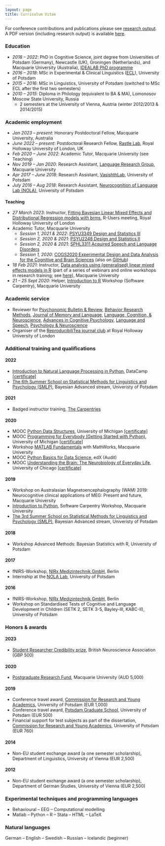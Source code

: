 ```yaml
---
layout: page
title: Curriculum Vitae
---
```


For conference contributions and publications please see [research output](https://mariakna.github.io/research/).<br>
A PDF version (including research output) is available [here](CV_MKorochkina.pdf).

### Education

* *2018 – 2022*: PhD in Cognitive Science, joint degree from Universities of Potsdam (Germany), Newcastle (UK), Groningen (Netherlands), and Macquarie University (Australia), [IDEALAB PhD programme](https://phd-idealab.com/)
* *2016 – 2018*: MSc in Experimental & Clinical Linguistics ([ECL](https://www.uni-potsdam.de/en/iecl/index)), University of Potsdam
* *2015 – 2016*: MSc in Linguistics, University of Potsdam (switched to MSc ECL after the first two semesters)
* *2010 – 2015*: Diploma in Philology (equivalent to BA & MA), Lomonosov Moscow State University, Russia
  * 2 semesters at the University of Vienna, Austria (winter 2012/2013 & 2014/2015)

### Academic employment

* *Jan 2023 – present*: Honorary Postdoctoral Fellow, Macquarie University, Australia
* *June 2022 – present*: Postdoctoral Research Fellow, [Rastle Lab](https://www.rastlelab.com/), Royal Holloway University of London, UK
* *Feb 2020 – June 2022*: Academic Tutor, Macquarie University (see Teaching)
* *Nov 2019 – Jan 2020*: Research Assistant, [Language Research Group](https://www.mq.edu.au/about/about-the-university/faculties-and-departments/medicine-and-health-sciences/departments-and-centres/department-of-cognitive-science/our-research/language), Macquarie University
* *Apr 2017 – June 2018*: Research Assistant, [VasishthLab](https://vasishth.github.io/), University of Potsdam
* *July 2016 – Aug 2018*: Research Assistant, [Neurocognition of Language Lab (NOLA)](http://www.uni-potsdam.de/nola/index.html), University of Potsdam

#### Teaching

* *27 March 2023*: Instructor, [Fitting Bayesian Linear Mixed Effects and Distributional Regression models with brms](https://github.com/mariakna/RHUL_RGroup_BayesLMMs), R-Users meeting, Royal Holloway University of London
* Academic Tutor, Macquarie University
  * *Session 1, 2021 &amp; 2022*: [PSYU3349 Design and Statistics III](https://unitguides.mq.edu.au/unit_offerings/139805/unit_guide)
  * *Session 2, 2020 &amp; 2021*: [PSYU2248 Design and Statistics II](https://unitguides.mq.edu.au/unit_offerings/140336/unit_guide)
  * *Session 2, 2020 &amp; 2021*: [SPHL3311 Acquired Speech and Language Disorders](https://unitguides.mq.edu.au/unit_offerings/134147/unit_guide)
  * *Session 1, 2020*: [COGS2020 Experimental Design and Data Analysis for the Cognitive and Brain Sciences](https://unitguides.mq.edu.au/unit_offerings/123650/unit_guide) (also on [GitHub](https://crossley.github.io/cogs2020_2020/index.html))
* *18 Feb 2021*: Instructor, [Data analysis using (generalised) linear mixed effects models in R](https://github.com/mariakna/MQ-eResearchTraining-GLMMs) (part of a series of webinars and online workshops in research training; see [here](https://www.eventbrite.co.uk/e/2021-eresearch-training-kickoff-at-macquarie-university-tickets-136557911389)), Macquarie University
* *21 – 25 Sept 2020*: Helper, [Introduction to R](https://mq-software-carpentry.github.io/2020-09-21-intro-to-r/) Workshop (Software Carpentry), Macquarie University

### Academic service

* Reviewer for [Psychonomic Bulletin &amp; Review](https://www.springer.com/journal/13423/?gclid=CjwKCAjwscGjBhAXEiwAswQqNFXe14yGu9kzduNuSp92mNkr3KhOgbLB_G63MLwdLOl66a-jgCaQ5xoCQ4UQAvD_BwE), [Behavior Research Methods](https://www.springer.com/journal/13428), [Journal of Memory and Language](https://www.sciencedirect.com/journal/journal-of-memory-and-language), [Language, Cognition, & Neuroscience](https://www.tandfonline.com/journals/plcp21), [Advances in Cognitive Psychology](https://www.ac-psych.org/en/home), [Language and Speech](https://journals.sagepub.com/home/las), [Psychology & Neuroscience](https://www.apa.org/pubs/journals/pne) 
* Organiser of the [ReproducibiliTea journal club](https://osf.io/m4hn7/) at Royal Holloway University of London

### Additional training and qualifications

#### 2022

* [Introduction to Natural Language Processing in Python](https://www.datacamp.com/courses/introduction-to-natural-language-processing-in-python), DataCamp [[certificate]](https://github.com/mariakna/mariakna.github.io/blob/master/intro_nlp_datacamp_certificate.pdf)
* [The 6th Summer School on Statistical Methods for Linguistics and Psychology (SMLP)](https://vasishth.github.io/smlp2022/), Bayesian Advanced stream, Univeristy of Potsdam

#### 2021

* Badged instructor training, [The Carpentries](https://carpentries.org/)

#### 2020

* MOOC [Python Data Structures](https://www.coursera.org/learn/python-data), University of Michigan [[certificate]](https://github.com/mariakna/mariakna.github.io/blob/master/certificate_python_course_part2.pdf)
* MOOC [Programming for Everybody (Getting Started with Python)](https://www.coursera.org/learn/python), University of Michigan [[certificate]](https://github.com/mariakna/mariakna.github.io/blob/master/certificate_python_course_part1.pdf)
* Workshop [MATLAB Fundamentals](https://www.eventbrite.co.uk/e/matlab-fundamentals-at-macquarie-university-tickets-111336725142) with MathWorks, Macquarie University
* MOOC [Python Basics for Data Science](https://learning.edx.org/course/course-v1:IBM+PY0101EN+1T2020/home), edX (Audit)
* MOOC [Understanding the Brain: The Neurobiology of Everyday Life](https://www.coursera.org/learn/neurobiology?#enroll), University of Chicago [[certificate]](https://github.com/mariakna/mariakna.github.io/blob/master/Coursera%203FM8UYY27R4_certificate.pdf)

#### 2019

* Workshop on Australasian Magnetoencephalography (WAM) 2019: Neurocognitive clinical applications of MEG: Present and future, Macquarie University
* [Introduction to Python](https://mq-software-carpentry.github.io/2019-12-03-intro-to-python/), Software Carpentry Workshop, Macquarie University
* [The 3rd Summer School on Statistical Methods for Linguistics and Psychology (SMLP)](https://vasishth.github.io/smlp2019/), Bayesian Advanced stream, Univeristy of Potsdam

#### 2018

* Workshop Advanced Methods: Bayesian Statistics with R, University of Potsdam

#### 2017

* fNIRS-Workshop, [NIRx Medizintechnik GmbH](https://nirx.net/), Berlin
* Internship at the [NOLA Lab](http://www.uni-potsdam.de/nola/index.html), University of Potsdam

#### 2016

* fNIRS-Workshop, [NIRx Medizintechnik GmbH](https://nirx.net/), Berlin
* Workshop on Standardised Tests of Cognitive and Language Development in Children (SETK 2, SETK 3-5, Bayley-III, KABC-II), University of Potsdam

### Honors & awards

#### 2023

* [Student Researcher Credibility prize](https://www.bna.org.uk/mediacentre/news/credibility-prize-2023/), British Neuroscience Association (GBP 500)

#### 2020

* [Postgraduate Research Fund](https://students.mq.edu.au/study/my-research-program/grants-and-funding), Macquarie University (AUD 5,000)

#### 2019

* Conference travel award, [Commission for Research and Young Academics](https://www.uni-potsdam.de/en/humfak/research/supportforyoungacademics/fundingopportunitiesatthefaculty), University of Potsdam (EUR 1,000)
* Conference travel award, [Potsdam Graduate School](https://www.uni-potsdam.de/en/pogs/), University of Potsdam (EUR 500)
* Financial support for test subjects as part of the dissertation, [Commission for Research and Young Academics](https://www.uni-potsdam.de/en/humfak/research/supportforyoungacademics/fundingopportunitiesatthefaculty), University of Potsdam (EUR 760)

#### 2014

* Non-EU student exchange award (a one semester scholarship), Department of Linguistics, University of Vienna (EUR 2,500)

#### 2012

* Non-EU student exchange award (a one semester scholarship), Department of German Studies, University of Vienna (EUR 2,500)

### Experimental techniques and programming languages

* Behavioural – EEG – Computational modelling
* Matlab – Python – R – Stata – HTML – LaTeX

### Natural languages

German – English – Swedish – Russian – Icelandic (beginner)





